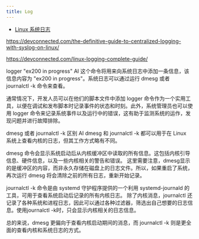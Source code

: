 ```yaml
---
title: Log
---
```


- [Linux 系统日志](https://linux.vbird.org/linux_basic/centos7/0570syslog.php)


https://devconnected.com/the-definitive-guide-to-centralized-logging-with-syslog-on-linux/

https://devconnected.com/linux-logging-complete-guide/




logger "ex200 in progress"
AI
这个命令将用来向系统日志中添加一条信息，该信息内容为 "ex200 in progress"。系统日志可以通过运行 dmesg 或者 journalctl -k 命令来查看。

通常情况下，开发人员可以在他们的脚本文件中添加 logger 命令作为一个实用工具，以便在调试和发布脚本时记录事件的状态和时刻。此外，系统管理员也可以使用 logger 命令来记录系统事件以及运行中的错误，这有助于监测系统的运作，发现问题并进行故障排除。




dmesg 或者 journalctl -k 区别
AI
dmesg 和 journalctl -k 都可以用于在 Linux 系统上查看内核的日志，但其工作方式略有不同。

dmesg 命令会显示系统启动后从内核缓冲区中读取的所有信息。这包括内核引导信息、硬件信息，以及一些内核相关的警告和错误。 这里需要注意，dmesg显示的是缓冲区的内容，而非永久存储在磁盘上的日志文件。所以，如果重启了系统，再次运行 dmesg 将会清除之前的所有日志，重新开始记录。

journalctl -k 命令是由 systemd 守护程序提供的一个利用 systemd-journald 的工具，可用于查看系统启动后记录的所有内核日志。 除了内核消息，journalctl 还记录了各种系统和进程日志，因此可以通过各种过滤器，筛选出自己想要的日志信息。使用journalctl -k时，只会显示内核相关的日志信息。

总的来说，dmesg 更偏向于查看内核启动期间的消息，而 journalctl -k 则是更全面的查看内核和系统日志的方式。




